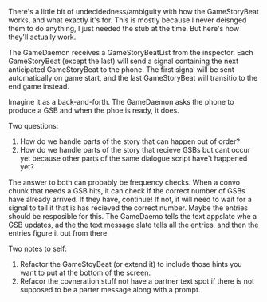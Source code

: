 There's a little bit of undecidedness/ambiguity with how the GameStoryBeat works, and what exactly it's for. This is mostly because I never deisnged them to do anything, I just needed the stub at the time. But here's how they'll actually work.

The GameDaemon receives a GameStoryBeatList from the inspector. Each GameStoryBeat (except the last) will send a signal containing the next anticipated GameStoryBeat to the phone. The first signal will be sent  automatically on game start, and the last GameStoryBeat will transitio to the end game instead.

Imagine it as a back-and-forth. The GameDaemon asks the phone to produce a GSB and when the phoe is ready, it does.

Two questions:
1. How do we handle parts of the story that can happen out of order?
2. How do we handle parts of the story that recieve GSBs but cant occur yet because other parts of the same dialogue script have't happened yet? 

The answer to both can probably be frequency checks. When a convo chunk that needs a GSB hits, it can check if the correct number of GSBs have already arrived. If they have, continue! If not, it will need to wait for a signal to tell it that is has recieved the correct number.
Maybe the entries should be resposible for this. The GameDaemo tells the text appslate whe a GSB updates, ad the the text message slate tells all the entries, and then the entries figure it out from there.

Two notes to self:
1. Refactor the GameStoyBeat (or extend it) to include those hints you want to put at the bottom of the screen.
2. Refacor the covneration stuff not have a partner text spot if there is not supposed to be a parter message along with a prompt.
